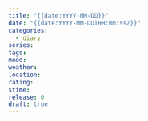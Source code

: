 ```yaml
---
title: "{{date:YYYY-MM-DD}}"
date: "{{date:YYYY-MM-DDTHH:mm:ssZ}}"
categories:
  - diary
series:
tags:
mood:
weather:
location:
rating:
stime:
release: 0
draft: true
---
```

